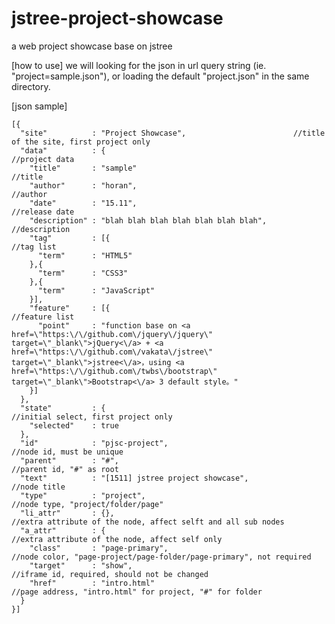 # jstree-project-showcase
a web project showcase base on jstree

[how to use]
we will looking for the json in url query string (ie. "project=sample.json"), or loading the default "project.json" in the same directory.

[json sample]

	[{
	  "site"          : "Project Showcase", 	                   //title of the site, first project only
	  "data"          : {                                             //project data
	    "title"       : "sample"	                                  //title
	    "author"      : "horan",                                      //author
	    "date"        : "15.11",                                      //release date
	    "description" : "blah blah blah blah blah blah blah",         //description
	    "tag"         : [{                                            //tag list
	      "term"      : "HTML5"
		},{
	      "term"      : "CSS3"
		},{
	      "term"      : "JavaScript"
	    }],
	    "feature"     : [{                                            //feature list
	      "point"     : "function base on <a href=\"https:\/\/github.com\/jquery\/jquery\" target=\"_blank\">jQuery<\/a> + <a href=\"https:\/\/github.com\/vakata\/jstree\" target=\"_blank\">jstree<\/a>，using <a href=\"https:\/\/github.com\/twbs\/bootstrap\" target=\"_blank\">Bootstrap<\/a> 3 default style。"
	    }]
	  },
	  "state"         : {                                             //initial select, first project only
	    "selected"    : true
	  },
	  "id"            : "pjsc-project",                               //node id, must be unique
	  "parent"        : "#",                                          //parent id, "#" as root
	  "text"          : "[1511] jstree project showcase",             //node title
	  "type"          : "project",                                    //node type, "project/folder/page"
	  "li_attr"       : {},                                           //extra attribute of the node, affect selft and all sub nodes
	  "a_attr"        : {                                             //extra attribute of the node, affect self only
	    "class"       : "page-primary",                               //node color, "page-project/page-folder/page-primary", not required
	    "target"      : "show",                                       //iframe id, required, should not be changed
	    "href"        : "intro.html"                                  //page address, "intro.html" for project, "#" for folder
	  }
	}]
